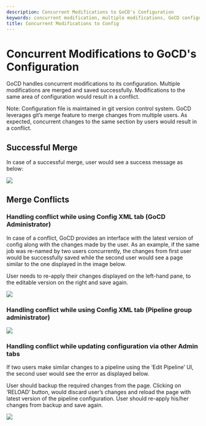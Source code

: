 ```yaml
---
description: Concurrent Modifications to GoCD's Configuration
keywords: concurrent modification, multiple modifications, GoCD configuration, successful merge, merge conflict
title: Concurrent Modifications to Config
---
```


# Concurrent Modifications to GoCD's Configuration

GoCD handles concurrent modifications to its configuration. Multiple modifications are merged and saved successfully. Modifications to the same area of configuration would result in a conflict.

Note: Configuration file is maintained in git version control system. GoCD leverages git’s merge feature to merge changes from multiple users. As expected, concurrent changes to the same section by users would result in a conflict.

## Successful Merge

In case of a successful merge, user would see a success message as below:

![](../../images/successful_config_merge.png)

## Merge Conflicts

### Handling conflict while using Config XML tab (GoCD Administrator)

In case of a conflict, GoCD provides an interface with the latest version of config along with the changes made by the user. As an example, if the same job was re-named by two users concurrently, the changes from first user would be successfully saved while the second user would see a page similar to the one displayed in the image below.

User needs to re-apply their changes displayed on the left-hand pane, to the editable version on the right and save again.

![](../../images/config_xml_merge_conflict.png)

### Handling conflict while using Config XML tab (Pipeline group administrator)

![](../../images/group_admin_merge_conflict.png)

### Handling conflict while updating configuration via other Admin tabs

If two users make similar changes to a pipeline using the ‘Edit Pipeline’ UI, the second user would see the error as displayed below.

User should backup the required changes from the page. Clicking on ‘RELOAD’ button, would discard user’s changes and reload the page with latest version of the pipeline configuration. User should re-apply his/her changes from backup and save again.

![](../../images/clicky_admin_merge_conflict.png)
